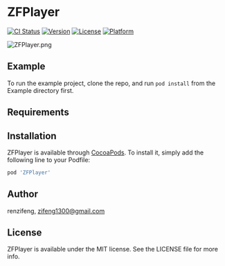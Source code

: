 # ZFPlayer

[![CI Status](https://img.shields.io/travis/renzifeng/ZFPlayer.svg?style=flat)](https://travis-ci.org/renzifeng/ZFPlayer)
[![Version](https://img.shields.io/cocoapods/v/ZFPlayer.svg?style=flat)](https://cocoapods.org/pods/ZFPlayer)
[![License](https://img.shields.io/cocoapods/l/ZFPlayer.svg?style=flat)](https://cocoapods.org/pods/ZFPlayer)
[![Platform](https://img.shields.io/cocoapods/p/ZFPlayer.svg?style=flat)](https://cocoapods.org/pods/ZFPlayer)

![ZFPlayer.png](https://upload-images.jianshu.io/upload_images/635942-26a2c8c3f3999417.png?imageMogr2/auto-orient/strip%7CimageView2/2/w/1240)

## Example

To run the example project, clone the repo, and run `pod install` from the Example directory first.

## Requirements

## Installation

ZFPlayer is available through [CocoaPods](https://cocoapods.org). To install
it, simply add the following line to your Podfile:

```ruby
pod 'ZFPlayer'
```

## Author

renzifeng, zifeng1300@gmail.com

## License

ZFPlayer is available under the MIT license. See the LICENSE file for more info.


